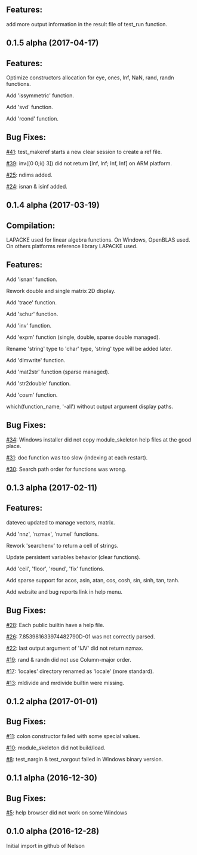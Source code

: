 Features:
---------

  add more output information in the result file of test_run function.


## 0.1.5 alpha (2017-04-17)

Features:
---------

  Optimize constructors allocation for eye, ones, Inf, NaN, rand, randn functions.

  Add 'issymmetric' function.

  Add 'svd' function.

  Add 'rcond' function.

Bug Fixes:
---------

  [#41](http://github.com/Nelson-numerical-software/nelson/issues/41): test_makeref starts a new clear session to create a ref file.

  [#39](http://github.com/Nelson-numerical-software/nelson/issues/39): inv([0 0;i() 3]) did not return [Inf, Inf; Inf, Inf] on ARM platform.

  [#25](http://github.com/Nelson-numerical-software/nelson/issues/25): ndims added.

  [#24](http://github.com/Nelson-numerical-software/nelson/issues/24): isnan & isinf added.


## 0.1.4 alpha (2017-03-19)

Compilation:
---------

  LAPACKE used for linear algebra functions. On Windows, OpenBLAS used. On others platforms reference library LAPACKE used.

Features:
---------

  Add 'isnan' function.

  Rework double and single matrix 2D display.

  Add 'trace' function.

  Add 'schur' function.

  Add 'inv' function.

  Add 'expm' function (single, double, sparse double managed).

  Rename 'string' type to 'char' type, 'string' type will be added later.

  Add 'dlmwrite' function.

  Add 'mat2str' function (sparse managed).

  Add 'str2double' function.

  Add 'cosm' function.

  which(function_name, '-all') without output argument display paths.

Bug Fixes:
---------

  [#34](http://github.com/Nelson-numerical-software/nelson/issues/34): Windows installer did not copy module_skeleton help files at the good place.

  [#31](http://github.com/Nelson-numerical-software/nelson/issues/31): doc function was too slow (indexing at each restart).

  [#30](http://github.com/Nelson-numerical-software/nelson/issues/30): Search path order for functions was wrong.


## 0.1.3 alpha (2017-02-11)

Features:
---------

  datevec updated to manage vectors, matrix.

  Add 'nnz', 'nzmax', 'numel' functions.

  Rework 'searchenv' to return a cell of strings.

  Update persistent variables behavior (clear functions).

  Add 'ceil', 'floor', 'round', 'fix' functions.

  Add sparse support for acos, asin, atan, cos, cosh, sin, sinh, tan, tanh.

  Add website and bug reports link in help menu.

Bug Fixes:
---------

  [#28](http://github.com/Nelson-numerical-software/nelson/issues/28): Each public builtin have a help file.
  
  [#26](http://github.com/Nelson-numerical-software/nelson/issues/26): 7.853981633974482790D-01 was not correctly parsed.

  [#22](http://github.com/Nelson-numerical-software/nelson/issues/22): last output argument of 'IJV' did not return nzmax.

  [#19](http://github.com/Nelson-numerical-software/nelson/issues/19): rand & randn did not use Column-major order.

  [#17](http://github.com/Nelson-numerical-software/nelson/issues/17): 'locales' directory renamed as 'locale' (more standard).

  [#13](http://github.com/Nelson-numerical-software/nelson/issues/13): mldivide and mrdivide builtin were missing.


## 0.1.2 alpha (2017-01-01)

Bug Fixes:
---------
  [#11](http://github.com/Nelson-numerical-software/nelson/issues/11): colon constructor failed with some special values.
  
  [#10](http://github.com/Nelson-numerical-software/nelson/issues/10): module_skeleton did not build/load.
  
  [#8](http://github.com/Nelson-numerical-software/nelson/issues/8): test_nargin & test_nargout failed in Windows binary version.
  

## 0.1.1 alpha (2016-12-30)

Bug Fixes:
---------
  [#5](http://github.com/Nelson-numerical-software/nelson/issues/5): help browser did not work on some Windows

## 0.1.0 alpha (2016-12-28)
  Initial import in github of Nelson
